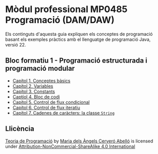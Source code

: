# Mòdul professional MP0485 Programació (DAM/DAW)

Els continguts d'aquesta guia expliquen els conceptes de programació basant els exemples pràctics amb el llenguatge de programació Java, versió 22.

## Bloc formatiu 1 - Programació estructurada i programació modular
* [Capítol 1. Conceptes bàsics](book/chapter1.md)
* [Capítol 2. Variables](book/chapter2.md)
* [Capítol 3. Constants](book/chapter3.md)
* [Captíol 4. Bloc de codi](book/chapter4.md)
* [Capítol 5. Control de flux condicional](book/chapter5.md)
* [Capítol 6. Control de flux iteratiu](book/chapter6.md)
* [Capítol 7. Cadenes de caràcters: la classe `String`](book/chapter7.md)


## Llicència
 <p xmlns:cc="http://creativecommons.org/ns#" xmlns:dct="http://purl.org/dc/terms/"><a property="dct:title" rel="cc:attributionURL" href="https://macervero.gitbook.io/teoria-de-programacio/">Teoria de Programació</a> by <a rel="cc:attributionURL dct:creator" property="cc:attributionName" href="https://www.linkedin.com/in/macervero/">Maria dels Àngels Cerveró Abelló</a> is licensed under <a href="http://creativecommons.org/licenses/by-nc-sa/4.0/?ref=chooser-v1" target="_blank" rel="license noopener noreferrer" style="display:inline-block;">Attribution-NonCommercial-ShareAlike 4.0 International<img width="12";style="margin-left:3px;vertical-align:text-bottom;" src="https://mirrors.creativecommons.org/presskit/icons/cc.svg?ref=chooser-v1"><img width="12";style="margin-left:3px;vertical-align:text-bottom;" src="https://mirrors.creativecommons.org/presskit/icons/by.svg?ref=chooser-v1"><img width="12";style="margin-left:3px;vertical-align:text-bottom;" src="https://mirrors.creativecommons.org/presskit/icons/nc.svg?ref=chooser-v1"><img width="12";style="margin-left:3px;vertical-align:text-bottom;" src="https://mirrors.creativecommons.org/presskit/icons/sa.svg?ref=chooser-v1"></a></p> 